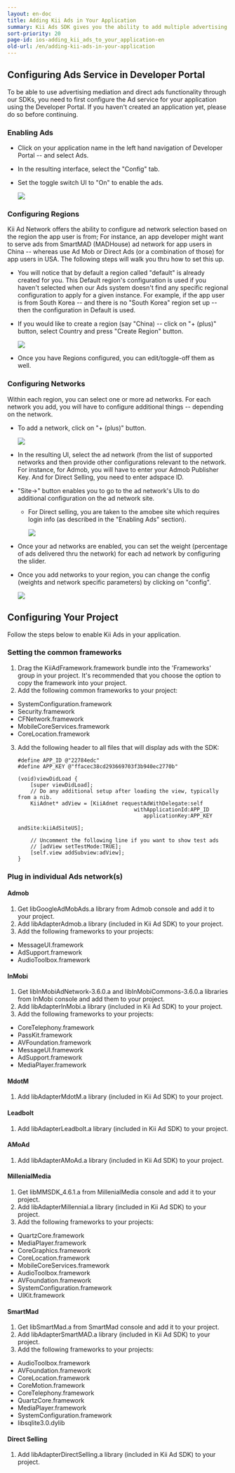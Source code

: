 ```yaml
---
layout: en-doc
title: Adding Kii Ads in Your Application
summary: Kii Ads SDK gives you the ability to add multiple advertising networks with only a few lines of client code. Networks are managed in real-time from the developer portal, so changing ad networks or adding new ones no longer requires you to update your client application.
sort-priority: 20
page-id: ios-adding_kii_ads_to_your_application-en
old-url: /en/adding-kii-ads-in-your-application
---
```

## Configuring Ads Service in Developer Portal

To be able to use advertising mediation and direct ads functionality through our SDKs, you need to first configure the Ad service for your application using the Developer Portal. If you haven't created an application yet, please do so before continuing.

### Enabling Ads

* Click on your application name in the left hand navigation of Developer Portal -- and select Ads.
* In the resulting interface, select the "Config" tab.
* Set the toggle switch UI to "On" to enable the ads.

    ![](01.png)

### Configuring Regions

Kii Ad Network offers the ability to configure ad network selection based on the region the app user is from; For instance, an app developer might want to serve ads from SmartMAD (MADHouse) ad network for app users in China -- whereas use Ad Mob or Direct Ads (or a combination of those) for app users in USA. The following steps will walk you thru how to set this up.

* You will notice that by default a region called "default" is already created for you. This Default region's configuration is used if you haven't selected when our Ads system doesn't find any specific regional configuration to apply for a given instance. For example, if the app user is from South Korea -- and there is no "South Korea" region set up -- then the configuration in Default is used.
* If you would like to create a region (say "China) -- click on "+ (plus)" button, select Country and press "Create Region" button.

    ![](02.png)

* Once you have Regions configured, you can edit/toggle-off them as well.

### Configuring Networks

Within each region, you can select one or more ad networks. For each network you add, you will have to configure additional things -- depending on the network.

* To add a network, click on "+ (plus)" button.

    ![](03.png)

* In the resulting UI, select the ad network (from the list of supported networks and then provide other configurations relevant to the network. For instance, for Admob, you will have to enter your Admob Publisher Key. And for Direct Selling, you need to enter adspace ID.
* "Site-&gt;" button enables you to go to the ad network's UIs to do additional configuration on the ad network site.
  * For Direct selling, you are taken to the amobee site which requires login info (as described in the "Enabling Ads" section).

    ![](04.png)

* Once your ad networks are enabled, you can set the weight (percentage of ads delivered thru the network) for each ad network by configuring the slider.
* Once you add networks to your region, you can change the config (weights and network specific parameters) by clicking on "config".

    ![](05.png)

## Configuring Your Project

Follow the steps below to enable Kii Ads in your application.

### Setting the common frameworks

1. Drag the KiiAdFramework.framework bundle into the 'Frameworks' group in your project.  It's recommended that you choose the option to copy the framework into your project.
2. Add the following common frameworks to your project:
  * SystemConfiguration.framework
  * Security.framework
  * CFNetwork.framework
  * MobileCoreServices.framework
  * CoreLocation.framework
3. Add the following header to all files that will display ads with the SDK:

    ```objc
    #define APP_ID @"22784edc"
    #define APP_KEY @"ffacec38cd293669703f3b940ec2770b"

    (void)viewDidLoad {
        [super viewDidLoad];
        // Do any additional setup after loading the view, typically from a nib.
        KiiAdnet* adView = [KiiAdnet requestAdWithDelegate:self
                                         withApplicationId:APP_ID
                                            applicationKey:APP_KEY
                                                   andSite:kiiAdSiteUS];

        // Uncomment the following line if you want to show test ads
        // [adView setTestMode:TRUE];
        [self.view addSubview:adView];
    }
    ```

### Plug in individual Ads network(s)

#### Admob

1. Get libGoogleAdMobAds.a library from Admob console and add it to your project.
2. Add libAdapterAdmob.a library (included in Kii Ad SDK) to your project.
3. Add the following frameworks to your projects:
  * MessageUI.framework
  * AdSupport.framework&nbsp;
  * AudioToolbox.framework

#### InMobi

1. Get libInMobiAdNetwork-3.6.0.a and libInMobiCommons-3.6.0.a libraries from InMobi console and add them to your project.
2. Add libAdapterInMobi.a library (included in Kii Ad SDK) to your project.
3. Add the following frameworks to your projects:
  * CoreTelephony.framework
  * PassKit.framework
  * AVFoundation.framework
  * MessageUI.framework
  * AdSupport.framework
  * MediaPlayer.framework

#### MdotM

1. Add libAdapterMdotM.a library (included in Kii Ad SDK) to your project.

#### Leadbolt

1. Add libAdapterLeadbolt.a library (included in Kii Ad SDK) to your project.

#### AMoAd

1. Add libAdapterAMoAd.a library (included in Kii Ad SDK) to your project.

#### MillenialMedia

1. Get libMMSDK_4.6.1.a from MillenialMedia console and add it to your project.
2. Add libAdapterMillennial.a library (included in Kii Ad SDK) to your project.
3. Add the following frameworks to your projects:
  * QuartzCore.framework
  * MediaPlayer.framework
  * CoreGraphics.framework
  * CoreLocation.framework
  * MobileCoreServices.framework
  * AudioToolbox.framework
  * AVFoundation.framework
  * SystemConfiguration.framework
  * UIKit.framework

#### SmartMad

1. Get libSmartMad.a from SmartMad console and add it to your project.
2. Add libAdapterSmartMAD.a library (included in Kii Ad SDK) to your project.
3. Add the following frameworks to your projects:
  * AudioToolbox.framework
  * AVFoundation.framework
  * CoreLocation.framework
  * CoreMotion.framework
  * CoreTelephony.framework
  * QuartzCore.framework
  * MediaPlayer.framework
  * SystemConfiguration.framework
  * libsqlite3.0.dylib

#### Direct Selling

1. Add libAdapterDirectSelling.a library (included in Kii Ad SDK) to your project.

